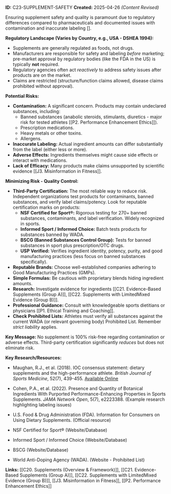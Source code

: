 **ID:** C23-SUPPLEMENT-SAFETY **Created:** 2025-04-26 _(Content Revised)_

Ensuring supplement safety and quality is paramount due to regulatory differences compared to pharmaceuticals and documented issues with contamination and inaccurate labeling [].

**Regulatory Landscape (Varies by Country, e.g., USA - DSHEA 1994):**

- Supplements are generally regulated as foods, not drugs.
- Manufacturers are responsible for safety and labeling _before_ marketing; pre-market approval by regulatory bodies (like the FDA in the US) is typically **not** required.
- Regulatory agencies often act _reactively_ to address safety issues after products are on the market.
- Claims are restricted (structure/function claims allowed, disease claims prohibited without approval).

**Potential Risks:**

- **Contamination:** A significant concern. Products may contain undeclared substances, including:
    - Banned substances (anabolic steroids, stimulants, diuretics - major risk for tested athletes [[P2. Performance Enhancement Ethics]]).
    - Prescription medications.
    - Heavy metals or other toxins.
    - Allergens.
- **Inaccurate Labeling:** Actual ingredient amounts can differ substantially from the label (either less or more).
- **Adverse Effects:** Ingredients themselves might cause side effects or interact with medications.
- **Lack of Efficacy:** Many products make claims unsupported by scientific evidence [[J3. Misinformation in Fitness]].

**Minimizing Risk - Quality Control:**

- **Third-Party Certification:** The most reliable way to reduce risk. Independent organizations test products for contaminants, banned substances, and verify label claims/potency. Look for reputable certification marks on products:
    - **NSF Certified for Sport®:** Rigorous testing for 270+ banned substances, contaminants, and label verification. Widely recognized in sports.
    - **Informed Sport / Informed Choice:** Batch tests products for substances banned by WADA.
    - **BSCG (Banned Substances Control Group):** Tests for banned substances in sport plus prescription/OTC drugs.
    - **USP Verified:** Verifies ingredient identity, potency, purity, and good manufacturing practices (less focus on banned substances specifically).
- **Reputable Brands:** Choose well-established companies adhering to Good Manufacturing Practices (GMPs).
- **Simple Formulas:** Be cautious with proprietary blends hiding ingredient amounts.
- **Research:** Investigate evidence for ingredients [[C21. Evidence-Based Supplements (Group A)]], [[C22. Supplements with LimitedMixed Evidence (Group B)]].
- **Professional Guidance:** Consult with knowledgeable sports dietitians or physicians [[P1. Ethical Training and Coaching]].
- **Check Prohibited Lists:** Athletes must verify all substances against the current WADA (or relevant governing body) Prohibited List. Remember _strict liability_ applies.

**Key Message:** No supplement is 100% risk-free regarding contamination or adverse effects. Third-party certification significantly _reduces_ but does not eliminate risk.

**Key Research/Resources:**

- Maughan, R.J., et al. (2018). IOC consensus statement: dietary supplements and the high-performance athlete. _British Journal of Sports Medicine_, 52(7), 439-455. [Available Online](https://pinesnutrition.org/the-ioc-consensus-statement-on-dietary-supplements-2/)  
    
- Cohen, P.A., et al. (2022). Presence and Quantity of Botanical Ingredients With Purported Performance-Enhancing Properties in Sports Supplements. _JAMA Network Open_, 5(7), e2223388. (Example research highlighting labeling issues)  
    
- U.S. Food & Drug Administration (FDA). Information for Consumers on Using Dietary Supplements. (Official resource)
- NSF Certified for Sport® (Website/Database)
- Informed Sport / Informed Choice (Website/Database)
- BSCG (Website/Database)
- World Anti-Doping Agency (WADA). (Website - Prohibited List)

**Links:** [[C20. Supplements (Overview & Framework)]], [[C21. Evidence-Based Supplements (Group A)]], [[C22. Supplements with LimitedMixed Evidence (Group B)]], [[J3. Misinformation in Fitness]], [[P2. Performance Enhancement Ethics]]